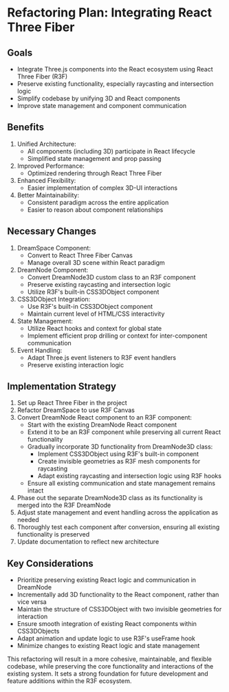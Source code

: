 # Refactoring Plan: Integrating React Three Fiber

## Goals
- Integrate Three.js components into the React ecosystem using React Three Fiber (R3F)
- Preserve existing functionality, especially raycasting and intersection logic
- Simplify codebase by unifying 3D and React components
- Improve state management and component communication

## Benefits
1. Unified Architecture:
   - All components (including 3D) participate in React lifecycle
   - Simplified state management and prop passing
2. Improved Performance:
   - Optimized rendering through React Three Fiber
3. Enhanced Flexibility:
   - Easier implementation of complex 3D-UI interactions
4. Better Maintainability:
   - Consistent paradigm across the entire application
   - Easier to reason about component relationships

## Necessary Changes
1. DreamSpace Component:
   - Convert to React Three Fiber Canvas
   - Manage overall 3D scene within React paradigm
2. DreamNode Component:
   - Convert DreamNode3D custom class to an R3F component
   - Preserve existing raycasting and intersection logic
   - Utilize R3F's built-in CSS3DObject component
3. CSS3DObject Integration:
   - Use R3F's built-in CSS3DObject component
   - Maintain current level of HTML/CSS interactivity
4. State Management:
   - Utilize React hooks and context for global state
   - Implement efficient prop drilling or context for inter-component communication
5. Event Handling:
   - Adapt Three.js event listeners to R3F event handlers
   - Preserve existing interaction logic

## Implementation Strategy                                                                                                                                                                               
 1. Set up React Three Fiber in the project                                                                                                                                                               
 2. Refactor DreamSpace to use R3F Canvas                                                                                                                                                                 
 3. Convert DreamNode React component to an R3F component:                                                                                                                                                
    - Start with the existing DreamNode React component                                                                                                                                                   
    - Extend it to be an R3F component while preserving all current React functionality                                                                                                                   
    - Gradually incorporate 3D functionality from DreamNode3D class:                                                                                                                                      
      - Implement CSS3DObject using R3F's built-in component                                                                                                                                              
      - Create invisible geometries as R3F mesh components for raycasting                                                                                                                                 
      - Adapt existing raycasting and intersection logic using R3F hooks                                                                                                                                  
    - Ensure all existing communication and state management remains intact                                                                                                                               
 4. Phase out the separate DreamNode3D class as its functionality is merged into the R3F DreamNode                                                                                                        
 5. Adjust state management and event handling across the application as needed                                                                                                                           
 6. Thoroughly test each component after conversion, ensuring all existing functionality is preserved                                                                                                     
 7. Update documentation to reflect new architecture                                                                                                                                                      
                                                                                                                                                                                                          
## Key Considerations                                                                                                                                                                                    
 - Prioritize preserving existing React logic and communication in DreamNode                                                                                                                              
 - Incrementally add 3D functionality to the React component, rather than vice versa                                                                                                                      
 - Maintain the structure of CSS3DObject with two invisible geometries for interaction                                                                                                                    
 - Ensure smooth integration of existing React components within CSS3DObjects                                                                                                                             
 - Adapt animation and update logic to use R3F's useFrame hook                                                                                                                                            
 - Minimize changes to existing React logic and state management                                                                                                                                          
                                                                   

This refactoring will result in a more cohesive, maintainable, and flexible codebase, while preserving the core functionality and interactions of the existing system. It sets a strong foundation for future development and feature additions within the R3F ecosystem.
